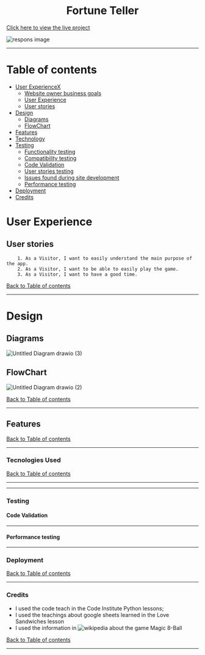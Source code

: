 <h1 align="center">Fortune Teller</h1>

[Click here to view the live project](https://the-best-fortune-teller.herokuapp.com/)

![respons image](https://user-images.githubusercontent.com/83631970/158982938-31d7a8e8-ce44-4206-826c-b82d7466fc5e.png)

---

# Table of contents

- [User ExperienceX](#ux)
    - [Website owner business goals](#website-owner-business-goals)
    - [User Experience](#user-stories)
    - [User stories](#user-stories)
- [Design](#design)
    - [Diagrams](#diagrams)
    - [FlowChart](#flowchart)
- [Features](#features)
- [Technology](#technology)
- [Testing](#testing)
    - [Functionality testing](#functionality-testing)
    - [Compatibility testing](#compatibility-testing)
    - [Code Validation](#code-validation)
    - [User stories testing](#user-stories-testing)
    - [Issues found during site development](#issues-found-during-site-development)
    - [Performance testing](#performance-testing)
- [Deployment](#deployment)
- [Credits](#credits)

# User Experience
## User stories

        1. As a Visitor, I want to easily understand the main purpose of the app.
        2. As a Visitor, I want to be able to easily play the game.
        3. As a Visitor, I want to have a good time.
[Back to Table of contents](#table-of-contents)
___

# Design
## Diagrams
![Untitled Diagram drawio (3)](https://user-images.githubusercontent.com/83631970/158985056-3863ab94-95ef-4c51-bb21-76a673c045b1.png)

## FlowChart
![Untitled Diagram drawio (2)](https://user-images.githubusercontent.com/83631970/158984895-530972f0-eeea-4029-b98b-bf75c48277c1.png)

[Back to Table of contents](#table-of-contents)
___


## Features

[Back to Table of contents](#table-of-contents)
___

### Tecnologies Used


[Back to Table of contents](#table-of-contents)
___


___

### Testing
#### Code Validation
___

#### Performance testing
___

### Deployment

[Back to Table of contents](#table-of-contents)
___

### Credits

* I used the code teach in the Code Institute Python lessons;
* I used the teachings about google sheets learned in the Love Sandwiches lesson
* I used the information in ![wikipedia](https://en.wikipedia.org/wiki/Magic_8-ball) about the game Magic 8-Ball

[Back to Table of contents](#table-of-contents)
___

